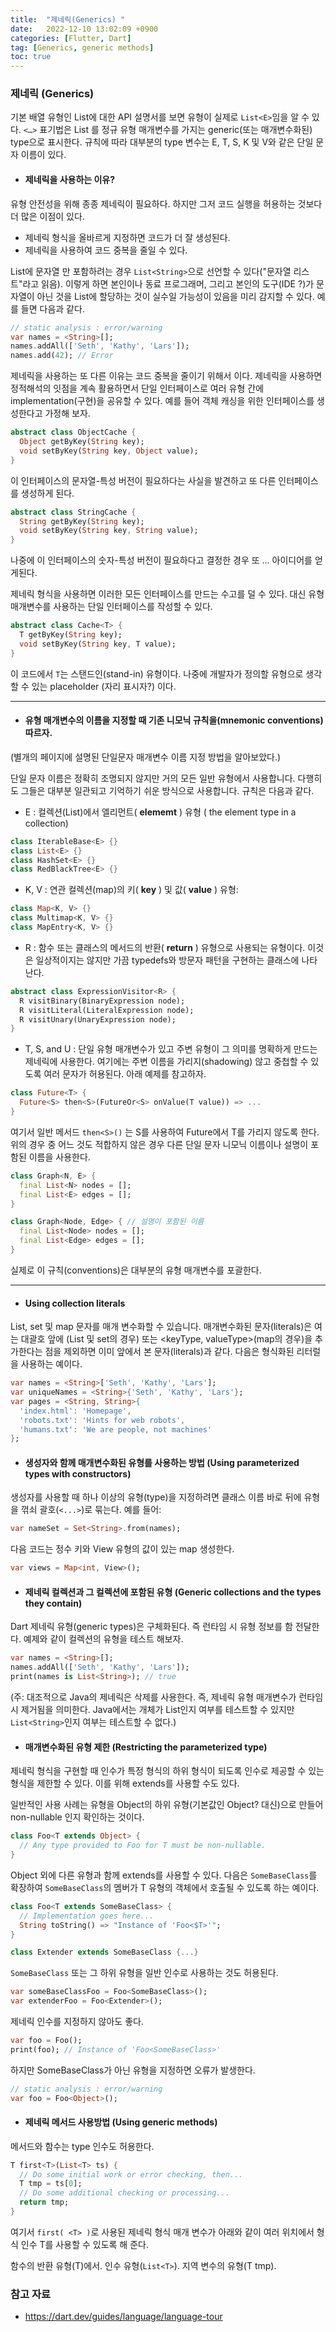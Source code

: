 ```yaml
---
title:  "제네릭(Generics) "  
date:   2022-12-10 13:02:09 +0900
categories: [Flutter, Dart]
tag: [Generics, generic methods]
toc: true
---
```


### 제네릭 (Generics)

기본 배열 유형인 List에 대한 API 설명서를 보면 유형이 실제로 `List<E>`임을 알 수 있다.  `<…>`  표기법은 List 를 정규 유형 매개변수를 가지는 generic(또는 매개변수화된) type으로 표시한다. 규칙에 따라 대부분의 type 변수는 E, T, S, K 및 V와 같은 단일 문자 이름이 있다.

- #### 제네릭을 사용하는 이유?

유형 안전성을 위해 종종 제네릭이 필요하다. 하지만 그저 코드 실행을 허용하는 것보다 더 많은 이점이 있다.

- 제네릭 형식을 올바르게 지정하면 코드가 더 잘 생성된다.
- 제네릭을 사용하여 코드 중복을 줄일 수 있다.

List에 문자열 만 포함하려는 경우  `List<String>`으로 선언할 수 있다("문자열 리스트"라고 읽음). 이렇게 하면 본인이나 동료 프로그래머, 그리고 본인의 도구(IDE ?)가 문자열이 아닌 것을 List에 할당하는 것이 실수일 가능성이 있음을 미리 감지할 수 있다. 예를 들면 다음과 같다.

``` dart
// static analysis : error/warning
var names = <String>[];
names.addAll(['Seth', 'Kathy', 'Lars']);
names.add(42); // Error
```

제네릭을 사용하는 또 다른 이유는 코드 중복을 줄이기 위해서 이다. 제네릭을 사용하면 정적해석의 잇점을 계속 활용하면서 단일 인터페이스로 여러 유형 간에 implementation(구현)을 공유할 수 있다. 예를 들어 객체 캐싱을 위한 인터페이스를 생성한다고 가정해 보자.

``` dart
abstract class ObjectCache {
  Object getByKey(String key);
  void setByKey(String key, Object value);
}
```

이 인터페이스의 문자열-특성 버전이 필요하다는 사실을 발견하고 또 다른 인터페이스를 생성하게 된다.

``` dart
abstract class StringCache {
  String getByKey(String key);
  void setByKey(String key, String value);
}
```

나중에 이 인터페이스의 숫자-특성 버전이 필요하다고 결정한 경우 또 ... 아이디어를 얻게된다.

제네릭 형식을 사용하면 이러한 모든 인터페이스를 만드는 수고를 덜 수 있다. 대신 유형 매개변수를 사용하는 단일 인터페이스를 작성할 수 있다.

``` dart
abstract class Cache<T> {
  T getByKey(String key);
  void setByKey(String key, T value);
}
```

이 코드에서 `T`는 스탠드인(stand-in) 유형이다. 나중에 개발자가 정의할 유형으로 생각할 수 있는 placeholder (자리 표시자?) 이다.

---

- #### 유형 매개변수의 이름을 지정할 때 기존 니모닉 규칙을(mnemonic conventions) 따르자.

(별개의 페이지에 설명된 단일문자 매개변수 이름 지정 방법을 알아보았다.)

단일 문자 이름은 정확히 조명되지 않지만 거의 모든 일반 유형에서 사용합니다. 다행히도 그들은 대부분 일관되고 기억하기 쉬운 방식으로 사용합니다. 규칙은 다음과 같다.

- E : 컬렉션(List)에서 엘리먼트( __elememt__ ) 유형 ( the element type in a collection)

``` dart
class IterableBase<E> {}
class List<E> {}
class HashSet<E> {}
class RedBlackTree<E> {}
```

- K, V : 연관 컬렉션(map)의 키( __key__ ) 및 값( __value__ ) 유형:

``` dart
class Map<K, V> {}
class Multimap<K, V> {}
class MapEntry<K, V> {}
```

- R : 함수 또는 클래스의 메서드의 반환( __return__ ) 유형으로 사용되는 유형이다. 이것은 일상적이지는 않지만 가끔 typedefs와 방문자 패턴을 구현하는 클래스에 나타난다.

``` dart
abstract class ExpressionVisitor<R> {
  R visitBinary(BinaryExpression node);
  R visitLiteral(LiteralExpression node);
  R visitUnary(UnaryExpression node);
}
```

-  T, S, and U : 단일 유형 매개변수가 있고 주변 유형이 그 의미를 명확하게 만드는 제네릭에 사용한다. 여기에는 주변 이름을 가리지(shadowing) 않고 중첩할 수 있도록 여러 문자가 허용된다. 아래 예제를 참고하자.

``` dart
class Future<T> {
  Future<S> then<S>(FutureOr<S> onValue(T value)) => ...
}
```

여기서 일반 메서드 ``then<S>()`` 는 S를 사용하여 Future<T>에서 T를 가리지 않도록 한다.
위의 경우 중 어느 것도 적합하지 않은 경우 다른 단일 문자 니모닉 이름이나 설명이 포함된 이름을 사용한다. 

``` dart
class Graph<N, E> {
  final List<N> nodes = [];
  final List<E> edges = [];
}

class Graph<Node, Edge> { // 설명이 포함된 이름
  final List<Node> nodes = [];
  final List<Edge> edges = [];
}
```

실제로 이 규칙(conventions)은 대부분의 유형 매개변수를 포괄한다.

---

- #### Using collection literals

List, set 및 map 문자를 매개 변수화할 수 있습니다. 매개변수화된 문자(literals)은 여는 대괄호 앞에 <type>(List 및 set의 경우) 또는 <keyType, valueType>(map의 경우)을 추가한다는 점을 제외하면 이미 앞에서 본 문자(literals)과 같다. 다음은 형식화된 리터럴을 사용하는 예이다.

``` dart
var names = <String>['Seth', 'Kathy', 'Lars'];
var uniqueNames = <String>{'Seth', 'Kathy', 'Lars'};
var pages = <String, String>{
  'index.html': 'Homepage',
  'robots.txt': 'Hints for web robots',
  'humans.txt': 'We are people, not machines'
};
```

- ####  생성자와 함께 매개변수화된 유형를 사용하는 방법 (Using parameterized types with constructors)

생성자를 사용할 때 하나 이상의 유형(type)을 지정하려면 클래스 이름 바로 뒤에 유형을 꺾쇠 괄호(`<...>`)로 묶는다. 예를 들어:

``` dart
var nameSet = Set<String>.from(names);
```

다음 코드는 정수 키와 View 유형의 값이 있는 map 생성한다.

``` dart
var views = Map<int, View>();
```

- #### 제네릭 컬렉션과 그 컬렉션에 포함된 유형 (Generic collections and the types they contain)

Dart 제네릭 유형(generic types)은 구체화된다. 즉 런타임 시 유형 정보를 함 전달한다. 예제와 같이 컬렉션의 유형을 테스트 해보자.

``` dart
var names = <String>[];
names.addAll(['Seth', 'Kathy', 'Lars']);
print(names is List<String>); // true

```
(주: 대조적으로 Java의 제네릭은 삭제를 사용한다. 즉, 제네릭 유형 매개변수가 런타임 시 제거됨을 의미한다. Java에서는 개체가 List인지 여부를 테스트할 수 있지만 `List<String>`인지 여부는 테스트할 수 없다.)

- #### 매개변수화된 유형 제한 (Restricting the parameterized type)

제네릭 형식을 구현할 때 인수가 특정 형식의 하위 형식이 되도록 인수로 제공할 수 있는 형식을 제한할 수 있다. 이를 위해 extends를 사용할 수도 있다.

일반적인 사용 사례는 유형을 Object의 하위 유형(기본값인 Object? 대신)으로 만들어 non-nullable 인지 확인하는 것이다.

``` dart
class Foo<T extends Object> {
  // Any type provided to Foo for T must be non-nullable.
}
```

Object 외에 다른 유형과 함께 extends를 사용할 수 있다. 다음은 `SomeBaseClass`를 확장하여 `SomeBaseClass`의 멤버가 T 유형의 객체에서 호출될 수 있도록 하는 예이다.

``` dart
class Foo<T extends SomeBaseClass> {
  // Implementation goes here...
  String toString() => "Instance of 'Foo<$T>'";
}

class Extender extends SomeBaseClass {...}
```

`SomeBaseClass` 또는 그 하위 유형을 일반 인수로 사용하는 것도 허용된다. 

``` dart
var someBaseClassFoo = Foo<SomeBaseClass>();
var extenderFoo = Foo<Extender>();
```

제네릭 인수를 지정하지 않아도 좋다.

``` dart
var foo = Foo();
print(foo); // Instance of 'Foo<SomeBaseClass>'
```

하지만 SomeBaseClass가 아닌 유형을 지정하면 오류가 발생한다.

``` dart
// static analysis : error/warning
var foo = Foo<Object>();
```

- #### 제네릭 메서드 사용방법 (Using generic methods)

메서드와 함수는 type 인수도 허용한다.

``` dart
T first<T>(List<T> ts) {
  // Do some initial work or error checking, then...
  T tmp = ts[0];
  // Do some additional checking or processing...
  return tmp;
}
```

여기서 `first( <T> )`로 사용된 제네릭 형식 매개 변수가 아래와 같이 여러 위치에서 형식 인수 T를 사용할 수 있도록 해 준다.

함수의 반환 유형(T)에서.
인수 유형(`List<T>`).
지역 변수의 유형(T tmp).

### 참고 자료

- https://dart.dev/guides/language/language-tour 